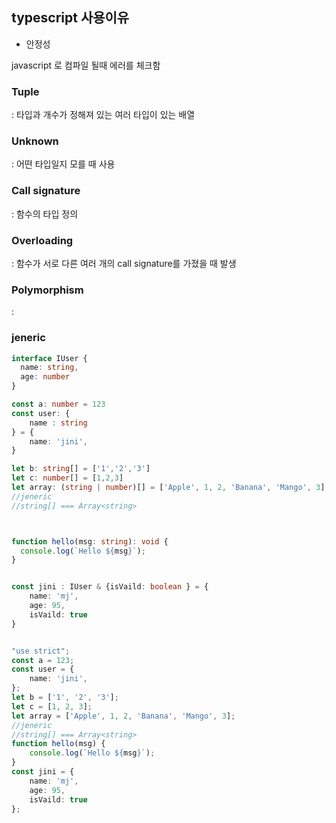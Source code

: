 ## typescript 사용이유
- 안정성

javascript 로 컴파일 될때 에러를 체크함

### Tuple
: 타입과 개수가 정해져 있는 여러 타입이 있는 배열

### Unknown
: 어떤 타입일지 모를 때 사용

### Call signature
: 함수의 타입 정의

### Overloading
: 함수가 서로 다른 여러 개의 call signature를 가졌을 때 발생

### Polymorphism
: 

### jeneric

```ts
interface IUser {
  name: string,
  age: number
}

const a: number = 123
const user: {
    name : string
} = {
    name: 'jini',
}

let b: string[] = ['1','2','3']
let c: number[] = [1,2,3]
let array: (string | number)[] = ['Apple', 1, 2, 'Banana', 'Mango', 3];
//jeneric
//string[] === Array<string>



function hello(msg: string): void {
  console.log(`Hello ${msg}`);
}


const jini : IUser & {isVaild: boolean } = {
    name: 'mj',
    age: 95,
    isVaild: true
}



```

```ts
"use strict";
const a = 123;
const user = {
    name: 'jini',
};
let b = ['1', '2', '3'];
let c = [1, 2, 3];
let array = ['Apple', 1, 2, 'Banana', 'Mango', 3];
//jeneric
//string[] === Array<string>
function hello(msg) {
    console.log(`Hello ${msg}`);
}
const jini = {
    name: 'mj',
    age: 95,
    isVaild: true
};

```

